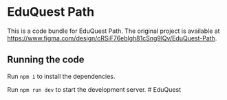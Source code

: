 
  # EduQuest Path

  This is a code bundle for EduQuest Path. The original project is available at https://www.figma.com/design/cRSiF76eblgh81cSng9lQv/EduQuest-Path.

  ## Running the code

  Run `npm i` to install the dependencies.

  Run `npm run dev` to start the development server.
  #   E d u Q u e s t  
 